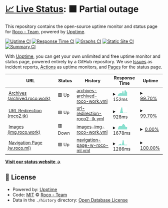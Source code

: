 # [📈 Live Status](https://status.rocoawa.com): <!--live status--> **🟧 Partial outage**

This repository contains the open-source uptime monitor and status page for [Roco - Team](roco.work), powered by [Upptime](https://github.com/upptime/upptime).

[![Uptime CI](https://github.com/Roco-Team/stats/workflows/Uptime%20CI/badge.svg)](https://github.com/Roco-Team/stats/actions?query=workflow%3A%22Uptime+CI%22)
[![Response Time CI](https://github.com/Roco-Team/stats/workflows/Response%20Time%20CI/badge.svg)](https://github.com/Roco-Team/stats/actions?query=workflow%3A%22Response+Time+CI%22)
[![Graphs CI](https://github.com/Roco-Team/stats/workflows/Graphs%20CI/badge.svg)](https://github.com/Roco-Team/stats/actions?query=workflow%3A%22Graphs+CI%22)
[![Static Site CI](https://github.com/Roco-Team/stats/workflows/Static%20Site%20CI/badge.svg)](https://github.com/Roco-Team/stats/actions?query=workflow%3A%22Static+Site+CI%22)
[![Summary CI](https://github.com/Roco-Team/stats/workflows/Summary%20CI/badge.svg)](https://github.com/Roco-Team/stats/actions?query=workflow%3A%22Summary+CI%22)

With [Upptime](https://upptime.js.org), you can get your own unlimited and free uptime monitor and status page, powered entirely by a GitHub repository. We use [Issues](https://github.com/Roco-Team/stats/issues) as incident reports, [Actions](https://github.com/Roco-Team/stats/actions) as uptime monitors, and [Pages](https://status.rocoawa.com) for the status page.

<!--start: status pages-->
<!-- This summary is generated by Upptime (https://github.com/upptime/upptime) -->
<!-- Do not edit this manually, your changes will be overwritten -->
<!-- prettier-ignore -->
| URL | Status | History | Response Time | Uptime |
| --- | ------ | ------- | ------------- | ------ |
| <img alt="" src="https://favicons.githubusercontent.com/archived.roco.work" height="13"> [Archives (archived.roco.work)](https://archived.roco.work/) | 🟩 Up | [archives-archived-roco-work.yml](https://github.com/Roco-Team/stats/commits/HEAD/history/archives-archived-roco-work.yml) | <details><summary><img alt="Response time graph" src="./graphs/archives-archived-roco-work/response-time-week.png" height="20"> 152ms</summary><br><a href="https://status.rocoawa.com/history/archives-archived-roco-work"><img alt="Response time 177" src="https://img.shields.io/endpoint?url=https%3A%2F%2Fraw.githubusercontent.com%2FRoco-Team%2Fstats%2FHEAD%2Fapi%2Farchives-archived-roco-work%2Fresponse-time.json"></a><br><a href="https://status.rocoawa.com/history/archives-archived-roco-work"><img alt="24-hour response time 183" src="https://img.shields.io/endpoint?url=https%3A%2F%2Fraw.githubusercontent.com%2FRoco-Team%2Fstats%2FHEAD%2Fapi%2Farchives-archived-roco-work%2Fresponse-time-day.json"></a><br><a href="https://status.rocoawa.com/history/archives-archived-roco-work"><img alt="7-day response time 152" src="https://img.shields.io/endpoint?url=https%3A%2F%2Fraw.githubusercontent.com%2FRoco-Team%2Fstats%2FHEAD%2Fapi%2Farchives-archived-roco-work%2Fresponse-time-week.json"></a><br><a href="https://status.rocoawa.com/history/archives-archived-roco-work"><img alt="30-day response time 127" src="https://img.shields.io/endpoint?url=https%3A%2F%2Fraw.githubusercontent.com%2FRoco-Team%2Fstats%2FHEAD%2Fapi%2Farchives-archived-roco-work%2Fresponse-time-month.json"></a><br><a href="https://status.rocoawa.com/history/archives-archived-roco-work"><img alt="1-year response time 177" src="https://img.shields.io/endpoint?url=https%3A%2F%2Fraw.githubusercontent.com%2FRoco-Team%2Fstats%2FHEAD%2Fapi%2Farchives-archived-roco-work%2Fresponse-time-year.json"></a></details> | <details><summary><a href="https://status.rocoawa.com/history/archives-archived-roco-work">99.70%</a></summary><a href="https://status.rocoawa.com/history/archives-archived-roco-work"><img alt="All-time uptime 99.98%" src="https://img.shields.io/endpoint?url=https%3A%2F%2Fraw.githubusercontent.com%2FRoco-Team%2Fstats%2FHEAD%2Fapi%2Farchives-archived-roco-work%2Fuptime.json"></a><br><a href="https://status.rocoawa.com/history/archives-archived-roco-work"><img alt="24-hour uptime 97.89%" src="https://img.shields.io/endpoint?url=https%3A%2F%2Fraw.githubusercontent.com%2FRoco-Team%2Fstats%2FHEAD%2Fapi%2Farchives-archived-roco-work%2Fuptime-day.json"></a><br><a href="https://status.rocoawa.com/history/archives-archived-roco-work"><img alt="7-day uptime 99.70%" src="https://img.shields.io/endpoint?url=https%3A%2F%2Fraw.githubusercontent.com%2FRoco-Team%2Fstats%2FHEAD%2Fapi%2Farchives-archived-roco-work%2Fuptime-week.json"></a><br><a href="https://status.rocoawa.com/history/archives-archived-roco-work"><img alt="30-day uptime 99.85%" src="https://img.shields.io/endpoint?url=https%3A%2F%2Fraw.githubusercontent.com%2FRoco-Team%2Fstats%2FHEAD%2Fapi%2Farchives-archived-roco-work%2Fuptime-month.json"></a><br><a href="https://status.rocoawa.com/history/archives-archived-roco-work"><img alt="1-year uptime 99.98%" src="https://img.shields.io/endpoint?url=https%3A%2F%2Fraw.githubusercontent.com%2FRoco-Team%2Fstats%2FHEAD%2Fapi%2Farchives-archived-roco-work%2Fuptime-year.json"></a></details>
| <img alt="" src="https://favicons.githubusercontent.com/roco2.tk" height="13"> [URL Redirection (roco2.tk)](https://roco2.tk/) | 🟩 Up | [url-redirection-roco2-tk.yml](https://github.com/Roco-Team/stats/commits/HEAD/history/url-redirection-roco2-tk.yml) | <details><summary><img alt="Response time graph" src="./graphs/url-redirection-roco2-tk/response-time-week.png" height="20"> 928ms</summary><br><a href="https://status.rocoawa.com/history/url-redirection-roco2-tk"><img alt="Response time 760" src="https://img.shields.io/endpoint?url=https%3A%2F%2Fraw.githubusercontent.com%2FRoco-Team%2Fstats%2FHEAD%2Fapi%2Furl-redirection-roco2-tk%2Fresponse-time.json"></a><br><a href="https://status.rocoawa.com/history/url-redirection-roco2-tk"><img alt="24-hour response time 324" src="https://img.shields.io/endpoint?url=https%3A%2F%2Fraw.githubusercontent.com%2FRoco-Team%2Fstats%2FHEAD%2Fapi%2Furl-redirection-roco2-tk%2Fresponse-time-day.json"></a><br><a href="https://status.rocoawa.com/history/url-redirection-roco2-tk"><img alt="7-day response time 928" src="https://img.shields.io/endpoint?url=https%3A%2F%2Fraw.githubusercontent.com%2FRoco-Team%2Fstats%2FHEAD%2Fapi%2Furl-redirection-roco2-tk%2Fresponse-time-week.json"></a><br><a href="https://status.rocoawa.com/history/url-redirection-roco2-tk"><img alt="30-day response time 516" src="https://img.shields.io/endpoint?url=https%3A%2F%2Fraw.githubusercontent.com%2FRoco-Team%2Fstats%2FHEAD%2Fapi%2Furl-redirection-roco2-tk%2Fresponse-time-month.json"></a><br><a href="https://status.rocoawa.com/history/url-redirection-roco2-tk"><img alt="1-year response time 760" src="https://img.shields.io/endpoint?url=https%3A%2F%2Fraw.githubusercontent.com%2FRoco-Team%2Fstats%2FHEAD%2Fapi%2Furl-redirection-roco2-tk%2Fresponse-time-year.json"></a></details> | <details><summary><a href="https://status.rocoawa.com/history/url-redirection-roco2-tk">99.70%</a></summary><a href="https://status.rocoawa.com/history/url-redirection-roco2-tk"><img alt="All-time uptime 98.74%" src="https://img.shields.io/endpoint?url=https%3A%2F%2Fraw.githubusercontent.com%2FRoco-Team%2Fstats%2FHEAD%2Fapi%2Furl-redirection-roco2-tk%2Fuptime.json"></a><br><a href="https://status.rocoawa.com/history/url-redirection-roco2-tk"><img alt="24-hour uptime 97.88%" src="https://img.shields.io/endpoint?url=https%3A%2F%2Fraw.githubusercontent.com%2FRoco-Team%2Fstats%2FHEAD%2Fapi%2Furl-redirection-roco2-tk%2Fuptime-day.json"></a><br><a href="https://status.rocoawa.com/history/url-redirection-roco2-tk"><img alt="7-day uptime 99.70%" src="https://img.shields.io/endpoint?url=https%3A%2F%2Fraw.githubusercontent.com%2FRoco-Team%2Fstats%2FHEAD%2Fapi%2Furl-redirection-roco2-tk%2Fuptime-week.json"></a><br><a href="https://status.rocoawa.com/history/url-redirection-roco2-tk"><img alt="30-day uptime 99.88%" src="https://img.shields.io/endpoint?url=https%3A%2F%2Fraw.githubusercontent.com%2FRoco-Team%2Fstats%2FHEAD%2Fapi%2Furl-redirection-roco2-tk%2Fuptime-month.json"></a><br><a href="https://status.rocoawa.com/history/url-redirection-roco2-tk"><img alt="1-year uptime 98.74%" src="https://img.shields.io/endpoint?url=https%3A%2F%2Fraw.githubusercontent.com%2FRoco-Team%2Fstats%2FHEAD%2Fapi%2Furl-redirection-roco2-tk%2Fuptime-year.json"></a></details>
| <img alt="" src="https://favicons.githubusercontent.com/img.roco.work" height="13"> [Images (img.roco.work)](https://img.roco.work/hei.jpg) | 🟥 Down | [images-img-roco-work.yml](https://github.com/Roco-Team/stats/commits/HEAD/history/images-img-roco-work.yml) | <details><summary><img alt="Response time graph" src="./graphs/images-img-roco-work/response-time-week.png" height="20"> 1678ms</summary><br><a href="https://status.rocoawa.com/history/images-img-roco-work"><img alt="Response time 567" src="https://img.shields.io/endpoint?url=https%3A%2F%2Fraw.githubusercontent.com%2FRoco-Team%2Fstats%2FHEAD%2Fapi%2Fimages-img-roco-work%2Fresponse-time.json"></a><br><a href="https://status.rocoawa.com/history/images-img-roco-work"><img alt="24-hour response time 1202" src="https://img.shields.io/endpoint?url=https%3A%2F%2Fraw.githubusercontent.com%2FRoco-Team%2Fstats%2FHEAD%2Fapi%2Fimages-img-roco-work%2Fresponse-time-day.json"></a><br><a href="https://status.rocoawa.com/history/images-img-roco-work"><img alt="7-day response time 1678" src="https://img.shields.io/endpoint?url=https%3A%2F%2Fraw.githubusercontent.com%2FRoco-Team%2Fstats%2FHEAD%2Fapi%2Fimages-img-roco-work%2Fresponse-time-week.json"></a><br><a href="https://status.rocoawa.com/history/images-img-roco-work"><img alt="30-day response time 1532" src="https://img.shields.io/endpoint?url=https%3A%2F%2Fraw.githubusercontent.com%2FRoco-Team%2Fstats%2FHEAD%2Fapi%2Fimages-img-roco-work%2Fresponse-time-month.json"></a><br><a href="https://status.rocoawa.com/history/images-img-roco-work"><img alt="1-year response time 567" src="https://img.shields.io/endpoint?url=https%3A%2F%2Fraw.githubusercontent.com%2FRoco-Team%2Fstats%2FHEAD%2Fapi%2Fimages-img-roco-work%2Fresponse-time-year.json"></a></details> | <details><summary><a href="https://status.rocoawa.com/history/images-img-roco-work">0.00%</a></summary><a href="https://status.rocoawa.com/history/images-img-roco-work"><img alt="All-time uptime 16.31%" src="https://img.shields.io/endpoint?url=https%3A%2F%2Fraw.githubusercontent.com%2FRoco-Team%2Fstats%2FHEAD%2Fapi%2Fimages-img-roco-work%2Fuptime.json"></a><br><a href="https://status.rocoawa.com/history/images-img-roco-work"><img alt="24-hour uptime 0.00%" src="https://img.shields.io/endpoint?url=https%3A%2F%2Fraw.githubusercontent.com%2FRoco-Team%2Fstats%2FHEAD%2Fapi%2Fimages-img-roco-work%2Fuptime-day.json"></a><br><a href="https://status.rocoawa.com/history/images-img-roco-work"><img alt="7-day uptime 0.00%" src="https://img.shields.io/endpoint?url=https%3A%2F%2Fraw.githubusercontent.com%2FRoco-Team%2Fstats%2FHEAD%2Fapi%2Fimages-img-roco-work%2Fuptime-week.json"></a><br><a href="https://status.rocoawa.com/history/images-img-roco-work"><img alt="30-day uptime 0.00%" src="https://img.shields.io/endpoint?url=https%3A%2F%2Fraw.githubusercontent.com%2FRoco-Team%2Fstats%2FHEAD%2Fapi%2Fimages-img-roco-work%2Fuptime-month.json"></a><br><a href="https://status.rocoawa.com/history/images-img-roco-work"><img alt="1-year uptime 16.31%" src="https://img.shields.io/endpoint?url=https%3A%2F%2Fraw.githubusercontent.com%2FRoco-Team%2Fstats%2FHEAD%2Fapi%2Fimages-img-roco-work%2Fuptime-year.json"></a></details>
| <img alt="" src="https://favicons.githubusercontent.com/w.roco.ml" height="13"> [Navigation Page (w.roco.ml)](http://w.roco.ml/) | 🟩 Up | [navigation-page-w-roco-ml.yml](https://github.com/Roco-Team/stats/commits/HEAD/history/navigation-page-w-roco-ml.yml) | <details><summary><img alt="Response time graph" src="./graphs/navigation-page-w-roco-ml/response-time-week.png" height="20"> 1286ms</summary><br><a href="https://status.rocoawa.com/history/navigation-page-w-roco-ml"><img alt="Response time 957" src="https://img.shields.io/endpoint?url=https%3A%2F%2Fraw.githubusercontent.com%2FRoco-Team%2Fstats%2FHEAD%2Fapi%2Fnavigation-page-w-roco-ml%2Fresponse-time.json"></a><br><a href="https://status.rocoawa.com/history/navigation-page-w-roco-ml"><img alt="24-hour response time 537" src="https://img.shields.io/endpoint?url=https%3A%2F%2Fraw.githubusercontent.com%2FRoco-Team%2Fstats%2FHEAD%2Fapi%2Fnavigation-page-w-roco-ml%2Fresponse-time-day.json"></a><br><a href="https://status.rocoawa.com/history/navigation-page-w-roco-ml"><img alt="7-day response time 1286" src="https://img.shields.io/endpoint?url=https%3A%2F%2Fraw.githubusercontent.com%2FRoco-Team%2Fstats%2FHEAD%2Fapi%2Fnavigation-page-w-roco-ml%2Fresponse-time-week.json"></a><br><a href="https://status.rocoawa.com/history/navigation-page-w-roco-ml"><img alt="30-day response time 959" src="https://img.shields.io/endpoint?url=https%3A%2F%2Fraw.githubusercontent.com%2FRoco-Team%2Fstats%2FHEAD%2Fapi%2Fnavigation-page-w-roco-ml%2Fresponse-time-month.json"></a><br><a href="https://status.rocoawa.com/history/navigation-page-w-roco-ml"><img alt="1-year response time 957" src="https://img.shields.io/endpoint?url=https%3A%2F%2Fraw.githubusercontent.com%2FRoco-Team%2Fstats%2FHEAD%2Fapi%2Fnavigation-page-w-roco-ml%2Fresponse-time-year.json"></a></details> | <details><summary><a href="https://status.rocoawa.com/history/navigation-page-w-roco-ml">100.00%</a></summary><a href="https://status.rocoawa.com/history/navigation-page-w-roco-ml"><img alt="All-time uptime 97.87%" src="https://img.shields.io/endpoint?url=https%3A%2F%2Fraw.githubusercontent.com%2FRoco-Team%2Fstats%2FHEAD%2Fapi%2Fnavigation-page-w-roco-ml%2Fuptime.json"></a><br><a href="https://status.rocoawa.com/history/navigation-page-w-roco-ml"><img alt="24-hour uptime 100.00%" src="https://img.shields.io/endpoint?url=https%3A%2F%2Fraw.githubusercontent.com%2FRoco-Team%2Fstats%2FHEAD%2Fapi%2Fnavigation-page-w-roco-ml%2Fuptime-day.json"></a><br><a href="https://status.rocoawa.com/history/navigation-page-w-roco-ml"><img alt="7-day uptime 100.00%" src="https://img.shields.io/endpoint?url=https%3A%2F%2Fraw.githubusercontent.com%2FRoco-Team%2Fstats%2FHEAD%2Fapi%2Fnavigation-page-w-roco-ml%2Fuptime-week.json"></a><br><a href="https://status.rocoawa.com/history/navigation-page-w-roco-ml"><img alt="30-day uptime 99.97%" src="https://img.shields.io/endpoint?url=https%3A%2F%2Fraw.githubusercontent.com%2FRoco-Team%2Fstats%2FHEAD%2Fapi%2Fnavigation-page-w-roco-ml%2Fuptime-month.json"></a><br><a href="https://status.rocoawa.com/history/navigation-page-w-roco-ml"><img alt="1-year uptime 97.87%" src="https://img.shields.io/endpoint?url=https%3A%2F%2Fraw.githubusercontent.com%2FRoco-Team%2Fstats%2FHEAD%2Fapi%2Fnavigation-page-w-roco-ml%2Fuptime-year.json"></a></details>

<!--end: status pages-->

[**Visit our status website →**](https://status.rocoawa.com)

## 📄 License

- Powered by: [Upptime](https://github.com/upptime/upptime)
- Code: [MIT](./LICENSE) © [Roco - Team](roco.work)
- Data in the `./history` directory: [Open Database License](https://opendatacommons.org/licenses/odbl/1-0/)
